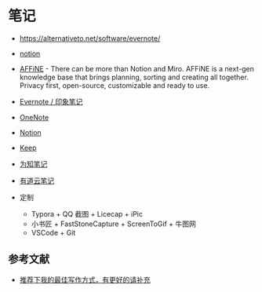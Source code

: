 # 笔记

- https://alternativeto.net/software/evernote/
- [notion](https://www.notion.so/)
- [AFFiNE](https://github.com/toeverything/AFFiNE) - There can be more than Notion and Miro. AFFiNE is a next-gen knowledge base that brings planning, sorting and creating all together. Privacy first, open-source, customizable and ready to use.
- [Evernote / 印象笔记](https://www.yinxiang.com/)
- [OneNote](https://www.onenote.com)
- [Notion](https://www.notion.so)
- [Keep](https://keep.google.com/)
- [为知笔记](https://note.wiz.cn/auth/auto)
- [有道云笔记](https://note.youdao.com/)
- 定制

    - Typora + QQ 截图 + Licecap + iPic
    - 小书匠 + FastStoneCapture + ScreenToGif + 牛图网
    - VSCode + Git

## 参考文献

- [推荐下我的最佳写作方式，有更好的请补充](https://www.v2ex.com/t/539856)
